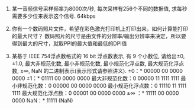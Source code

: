 1. 某一音频信号采样频率为8000次/秒, 每次采样有256个不同的数据值, 求每秒需要多少位来表示这个信号.
64kbps

2. 你有一个数码照片文件，希望在彩色激光打印机上打印出来，如何计算能打印的最大尺寸？
数码照片的尺寸是由文件的分辨率/输出分辨率来决定，所以要得到最大的尺寸，就取PPI的最大值和最低的DPI值

3. 某基于 IEEE 754浮点数格式的 16 bit 浮点数表示, 有 9 个小数位, 请给出±0, ±1.0, 最大非规范化数, 最小非规范化数, 最小规范化浮点数, 最大规范化浮点数, ±∞, NaN 的二进制表示(表示形式请参照讲义).
±0：* 00000 00 0000 0000
±1：* 01111 00 0000 0000
最大非规范化数：0 00000 11 1111 1111
最小非规范化数：0 00000 00 0000 0000
最小规范化浮点数：0 11110 11 1111 1111
最大规范化浮点数：0 00001 00 0000 0000
±∞ ：* 11111 00 0000 0000
NaN：* 11111 (NaN)